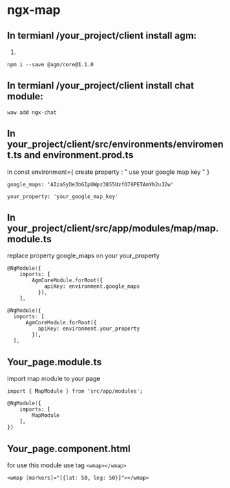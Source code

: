 # ngx-map

## In termianl /your_project/client install agm:
1.
```
npm i --save @agm/core@1.1.0
```
## In termianl /your_project/client install chat module:
```
waw add ngx-chat
```

## In your_project/client/src/environments/enviroment.ts and environment.prod.ts
in const environment={
create property : " use your google map key " }

```
google_maps: 'AIzaSyDe3bGIpUWpz38S5UzfO76PETAmYh2uJ2w'

```
```
your_property: 'your_google_map_key'

```
## In your_project/client/src/app/modules/map/map.module.ts
replace property google_maps on your your_property

```
@NgModule({
	imports: [
		AgmCoreModule.forRoot({
			apiKey: environment.google_maps
		  }),
	],
  ```
  ```
@NgModule({
	imports: [
		AgmCoreModule.forRoot({
			apiKey: environment.your_property
		  }),
	],
  ```
  

## Your_page.module.ts
import map module to your page
```
import { MapModule } from 'src/app/modules';

@NgModule({
	imports: [
		MapModule
	],
})
```
## Your_page.component.html
for use this module use tag ```<wmap></wmap> ```
```
<wmap [markers]="[{lat: 50, lng: 50}]"></wmap>
```
